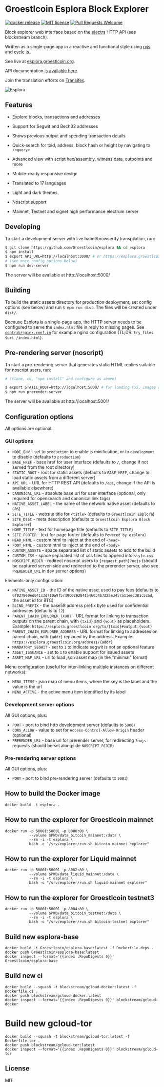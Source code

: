 # Groestlcoin Esplora Block Explorer

[![docker release](https://img.shields.io/docker/pulls/Groestlcoin/esplora.svg)](https://hub.docker.com/r/Groestlcoin/esplora)
[![MIT license](https://img.shields.io/github/license/Groestlcoin/esplora.svg)](https://github.com/Groestlcoin/esplora/blob/master/LICENSE)
[![Pull Requests Welcome](https://img.shields.io/badge/PRs-welcome-brightgreen.svg)](http://makeapullrequest.com)

Block explorer web interface based on the [electrs](https://github.com/Groestlcoin/electrs) HTTP API (see blockstream branch).

Written as a single-page app in a reactive and functional style using
[rxjs](https://github.com/ReactiveX/rxjs) and [cycle.js](https://cycle.js.org/).

See live at [esplora.groestlcoin.org](https://esplora.groestlcoin.org/).

API documentation [is available here](API.md).

Join the translation efforts on [Transifex](https://transifex.com/blockstream/esplora/).

![Esplora](https://raw.githubusercontent.com/Groestlcoin/esplora/master/flavors/blockstream/www/img/social-sharing.png)

## Features

- Explore blocks, transactions and addresses

- Support for Segwit and Bech32 addresses

- Shows previous output and spending transaction details

- Quick-search for txid, address, block hash or height by navigating to `/<query>`

- Advanced view with script hex/assembly, witness data, outpoints and more

- Mobile-ready responsive design

- Translated to 17 languages

- Light and dark themes

- Noscript support

- Mainnet, Testnet and signet high performance electrum server

## Developing

To start a development server with live babel/browserify transpilation, run:

```bash
$ git clone https://github.com/Groestlcoin/esplora && cd esplora
$ npm install
$ export API_URL=http://localhost:3000/ # or https://esplora.groestlcoin.org/api/ if you don't have a local API server
# (see more config options below)
$ npm run dev-server
```

The server will be available at http://localhost:5000/

## Building

To build the static assets directory for production deployment, set config options (see below)
and run `$ npm run dist`. The files will be created under `dist/`.

Because Esplora is a single-page app, the HTTP server needs to be configured to serve the `index.html` file in reply to missing pages.
See [`contrib/nginx.conf.in`](contrib/nginx.conf.in) for example nginx configuration (TL;DR: `try_files $uri /index.html`).

## Pre-rendering server (noscript)

To start a pre-rendering server that generates static HTML replies suitable for noscript users, run:

```bash
# (clone, cd, "npm install" and configure as above)

$ export STATIC_ROOT=http://localhost:5000/ # for loading CSS, images and fonts
$ npm run prerender-server
```

The server will be available at http://localhost:5001/

## Configuration options

All options are optional.

### GUI options

- `NODE_ENV` - set to `production` to enable js minification, or to `development` to disable (defaults to `production`)
- `BASE_HREF` - base href for user interface (defaults to `/`, change if not served from the root directory)
- `STATIC_ROOT` - root for static assets (defaults to `BASE_HREF`, change to load static assets from a different server)
- `API_URL` - URL for HTTP REST API (defaults to `/api`, change if the API is available elsewhere)
- `CANONICAL_URL` - absolute base url for user interface (optional, only required for opensearch and canonical link tags)
- `NATIVE_ASSET_LABEL` - the name of the network native asset (defaults to `GRS`)
- `SITE_TITLE` - website title for `<title>` (defaults to `Groestlcoin Esplora`)
- `SITE_DESC` - meta description (defaults to `Groestlcoin Esplora Block Explorer`)
- `HOME_TITLE` - text for homepage title (defaults to `SITE_TITLE`)
- `SITE_FOOTER` - text for page footer (defaults to `Powered by esplora`)
- `HEAD_HTML` - custom html to inject at the end of `<head>`
- `FOOT_HTML` - custom html to inject at the end of `<body>`
- `CUSTOM_ASSETS` - space separated list of static assets to add to the build
- `CUSTOM_CSS` - space separated list of css files to append into `style.css`
- `NOSCRIPT_REDIR` - redirect noscript users to `{request_path}?nojs` (should be captured server-side and redirected to the prerender server, also see `PRERENDER_URL` in dev server options)

Elements-only configuration:

- `NATIVE_ASSET_ID` - the ID of the native asset used to pay fees (defaults to `6f0279e9ed041c3d710a9f57d0c02928416460c4b722ae3457a11eec381c526d`, the asset id for BTC)
- `BLIND_PREFIX` - the base58 address prefix byte used for confidential addresses (defaults to `12`)
- `PARENT_CHAIN_EXPLORER_TXOUT` - URL format for linking to transaction outputs on the parent chain, with `{txid}` and `{vout}` as placeholders. Example: `https://esplora.groestlcoin.org/tx/{txid}#output:{vout}`
- `PARENT_CHAIN_EXPLORER_ADDRESS` - URL format for linking to addresses on parent chain, with `{addr}` replaced by the address. Example: `https://esplora.groestlcoin.org/address/{addr}`
- `MANDATORY_SEGWIT` - set to `1` to indicate segwit is not an optional feature
- `ASSET_ISSUANCE` - set to `1` to enable support for issued assets
- `ASSET_MAP_URL` - url to load json asset map (in the "minimal" format)

Menu configuration (useful for inter-linking multiple instances on different networks):

- `MENU_ITEMS` - json map of menu items, where the key is the label and the value is the url
- `MENU_ACTIVE` - the active menu item identified by its label

### Development server options

All GUI options, plus:

- `PORT` - port to bind http development server (defaults to `5000`)
- `CORS_ALLOW` - value to set for `Access-Control-Allow-Origin` header (optional)
- `PRERENDER_URL` - base url for prerender server, for redirecting `?nojs` requests (should be set alongside `NOSCRIPT_REDIR`)

### Pre-rendering server options

All GUI options, plus:

- `PORT` - port to bind pre-rendering server (defaults to `5001`)

## How to build the Docker image

```
docker build -t esplora .
```

## How to run the explorer for Groestlcoin mainnet

```
docker run -p 50001:50001 -p 8080:80 \
           --volume $PWD/data_bitcoin_mainnet:/data \
           --rm -i -t esplora \
           bash -c "/srv/explorer/run.sh bitcoin-mainnet explorer"
```

## How to run the explorer for Liquid mainnet

```
docker run -p 50001:50001 -p 8082:80 \
           --volume $PWD/data_liquid_mainnet:/data \
           --rm -i -t esplora \
           bash -c "/srv/explorer/run.sh liquid-mainnet explorer"
```

## How to run the explorer for Groestlcoin testnet3

```
docker run -p 50001:50001 -p 8084:80 \
           --volume $PWD/data_bitcoin_testnet:/data \
           --rm -i -t esplora \
           bash -c "/srv/explorer/run.sh bitcoin-testnet explorer"
```


## Build new esplora-base

```
docker build -t Groestlcoin/esplora-base:latest -f Dockerfile.deps .
docker push Groestlcoin/esplora-base:latest
docker inspect --format='{{index .RepoDigests 0}}' Groestlcoin/esplora-base
```

## Build new ci

```
docker build --squash -t blockstream/gcloud-docker:latest -f Dockerfile.ci .
docker push blockstream/gcloud-docker:latest
docker inspect --format='{{index .RepoDigests 0}}' blockstream/gcloud-docker
```

# Build new gcloud-tor

```
docker build --squash -t blockstream/gcloud-tor:latest -f Dockerfile.tor .
docker push blockstream/gcloud-tor:latest
docker inspect --format='{{index .RepoDigests 0}}' blockstream/gcloud-tor
```

## License

MIT
